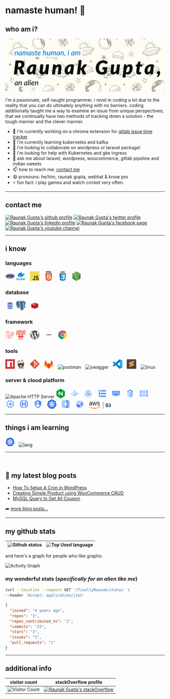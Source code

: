 # namaste human! :wave:

## who am i?

![main banner](./img/banner.jpeg)

i'm  a passionate, self-taught programmer. i revel in coding a lot due to the reality that you can do ultimately anything with no barriers. coding additionally taught me a way to examine an issue from unique perspectives; that we continually have two methods of tracking down a solution - the tough manner and the clever manner.


 - 🔭 i'm currently working on a chrome extension for [gitlab issue time tracker](https://github.com/finallyRaunak/gitlab-time-tracker)
 - 🌱 i'm currently learning kubernetes and kafka
 - 👯 i'm looking to collaborate on wordpress or laravel package!
 - 🤔 i'm looking for help with Kubernetes and gke ingress
 - 💬 ask me about laravel, wordpress, woocommerce, gitlab pipeline and indian sweets
 - 📫 how to reach me: [contact me](#contact-me)
 - 😄 pronouns: he/him, raunak gupta, webhat & know pro
 - ⚡ fun fact: i play games and watch cricket very often.

---

## contact me

[![Raunak Gupta's github profile](https://img.shields.io/badge/GitHub-100000?style=for-the-badge&logo=github&logoColor=white "github profile")](//github.com/finallyRaunak)
[![Raunak Gupta's twitter profile](https://img.shields.io/badge/Twitter-1DA1F2?style=for-the-badge&logo=twitter&logoColor=white "twitter profile")](//twitter.com/webhat14)
[![Raunak Gupta's linkedin profile](https://img.shields.io/badge/LinkedIn-0077B5?style=for-the-badge&logo=linkedin&logoColor=white "linkedin profile")](//www.linkedin.com/in/raunak-gupta/)
[![Raunak Gupta's facebook page](https://img.shields.io/badge/Facebook-1877F2?style=for-the-badge&logo=facebook&logoColor=white "facebook page")](//www.facebook.com/webhat.in/)
[![Raunak Gupta's youtube channel](https://img.shields.io/badge/YouTube-FF0000?style=for-the-badge&logo=youtube&logoColor=white "youtube page")](//www.youtube.com/channel/UCTCHKVFJeREOAeNt3ZF8VaQ)

---

<div>

## i know

### languages

<img src="https://raw.githubusercontent.com/github/explore/80688e429a7d4ef2fca1e82350fe8e3517d3494d/topics/php/php.png" alt="php" style="width: 30px;">
<img src="https://raw.githubusercontent.com/github/explore/80688e429a7d4ef2fca1e82350fe8e3517d3494d/topics/docker/docker.png" alt="docker" style="width: 30px; margin-right: 10px;">
<img src="https://raw.githubusercontent.com/github/explore/80688e429a7d4ef2fca1e82350fe8e3517d3494d/topics/javascript/javascript.png" alt="js" style="width: 30px; margin-right: 10px;">
<img src="https://raw.githubusercontent.com/github/explore/80688e429a7d4ef2fca1e82350fe8e3517d3494d/topics/html/html.png" alt="html" style="width: 30px; margin-right: 10px;">
<img src="https://raw.githubusercontent.com/github/explore/80688e429a7d4ef2fca1e82350fe8e3517d3494d/topics/css/css.png" alt="css" style="width: 30px; margin-right: 10px;">
<img src="https://raw.githubusercontent.com/github/explore/80688e429a7d4ef2fca1e82350fe8e3517d3494d/topics/nodejs/nodejs.png" alt="nodejs" style="width: 30px; margin-right: 10px;">

### database

<img src="https://raw.githubusercontent.com/github/explore/80688e429a7d4ef2fca1e82350fe8e3517d3494d/topics/sql/sql.png" alt="mysql" title="MySQL" style="width: 30px;">
<img src="https://raw.githubusercontent.com/github/explore/80688e429a7d4ef2fca1e82350fe8e3517d3494d/topics/postgresql/postgresql.png" alt="postgresql" title="PostgreSQL" style="width: 30px; margin-right: 10px;">
<img src="https://raw.githubusercontent.com/github/explore/80688e429a7d4ef2fca1e82350fe8e3517d3494d/topics/redis/redis.png" alt="redis" title="Redis" style="width: 30px; margin-right: 10px;">


### framework

<img src="https://raw.githubusercontent.com/github/explore/80688e429a7d4ef2fca1e82350fe8e3517d3494d/topics/laravel/laravel.png" alt="laravel" title="Laravel" style="width: 30px;">
<img src="./img/lumen-1.svg" alt="Lumen" title="Lumen" style="width: 30px; margin-right: 10px; height: 30px;">
<img src="https://raw.githubusercontent.com/github/explore/80688e429a7d4ef2fca1e82350fe8e3517d3494d/topics/wordpress/wordpress.png" alt="wordpress" title="WordPress" style="width: 30px; margin-right: 10px;">
<img src="https://raw.githubusercontent.com/github/explore/80688e429a7d4ef2fca1e82350fe8e3517d3494d/topics/jquery/jquery.png" alt="jquery" title="jQuery" style="width: 30px; margin-right: 10px;">
<img src="https://raw.githubusercontent.com/github/explore/80688e429a7d4ef2fca1e82350fe8e3517d3494d/topics/chrome-extension/chrome-extension.png" alt="chrome extension" title="Chrome Extension" style="width: 30px; margin-right: 10px;">


### tools

<img src="https://raw.githubusercontent.com/github/explore/80688e429a7d4ef2fca1e82350fe8e3517d3494d/topics/npm/npm.png" alt="npm" style="width: 30px;">
<img src="https://raw.githubusercontent.com/github/explore/80688e429a7d4ef2fca1e82350fe8e3517d3494d/topics/composer/composer.png" alt="composer" style="width: 30px; margin-right: 10px;">
<img src="./img/git-icon.svg" alt="git" style="width: 30px; margin-right: 10px;">
<img src="./img/gitlab.svg" alt="gitlab ci-cd" title="Gitlab CI CD" style="width: 30px; margin-right: 10px;">
<img src="https://avatars.githubusercontent.com/u/10251060" alt="postman" style="width: 30px; margin-right: 10px;">
<img src="https://avatars.githubusercontent.com/u/7658037" alt="swagger" style="width: 30px; margin-right: 10px;">
<img src="https://raw.githubusercontent.com/github/explore/80688e429a7d4ef2fca1e82350fe8e3517d3494d/topics/visual-studio-code/visual-studio-code.png" alt="vsc" style="width: 30px; margin-right: 10px;">
<img src="https://raw.githubusercontent.com/github/explore/80688e429a7d4ef2fca1e82350fe8e3517d3494d/topics/sublime-text/sublime-text.png" alt="sublime txt" style="width: 30px; margin-right: 10px;">
<img src="https://camo.githubusercontent.com/bbb327d6ba7708520eaafd13396fed64d73bf5df5c4cdd0ba03cf0843f7a9340/68747470733a2f2f7777772e766563746f726c6f676f2e7a6f6e652f6c6f676f732f676e755f626173682f676e755f626173682d69636f6e2e737667" alt="linux" style="width: 30px; margin-right: 10px;">

### server & cloud platform

<img src="https://avatars.githubusercontent.com/u/47359?s=200&amp;v=4" alt="Apache HTTP Server" title="Apache HTTP Server" style="width: 30px;">
<img src="https://raw.githubusercontent.com/github/explore/85cceaeeaf993ca35664dc37ea24f9237fbbfc14/topics/nginx/nginx.png" alt="nginx" style="width: 30px; margin-right: 10px;">
<img src="./img/app-engine.svg" alt="app-engine" title="Google App Engine" style="width: 30px; margin-right: 10px;">
<img src="./img/cloud-build.svg" alt="cloud-build" title="Cloud Build Serverless CI/CD Platform" style="width: 30px; margin-right: 10px;">
<img src="./img/cloud-logging.svg" alt="cloud-logging" title="Cloud Logging | Google Cloud" style="width: 30px; margin-right: 10px;">
<img src="./img/cloud-monitoringr.svg" alt="cloud-monitoring" title="Google Cloud Monitoring" style="width: 30px; margin-right: 10px;">
<img src="./img/cloud-sql.svg" alt="cloud-sql" title="Google Cloud SQL" style="width: 30px; margin-right: 10px;">
<img src="./img/cloud-storage.svg" alt="cloud-storage" title="Cloud Storage" style="width: 30px; margin-right: 10px;">
<img src="./img/compute-engine.svg" alt="compute-engine" title="Google Compute Engine" style="width: 30px; margin-right: 10px;">
<img src="./img/error-reporting.svg" alt="error-reporting" title="Error Reporting" style="width: 30px; margin-right: 10px;">
<img src="./img/iam.svg" alt="iam" title="Identity and Access Management | IAM" style="width: 30px; margin-right: 10px;">
<img src="./img/kubernetes.svg" alt="kubernetes" title="Kubernetes Engine (GKE)" style="width: 30px; margin-right: 10px;">
<img src="./img/memorystore.svg" alt="memorystore" title="Cloud Memorystore" style="width: 30px; margin-right: 10px;">
<img src="./img/stackdriver.svg" alt="stackdriver" title="Google Stackdriver" style="width: 30px; margin-right: 10px;">
<img src="./img/amazon-s3.svg" alt="s3" title="AWS S3" style="width: 70px; margin-right: 10px;">

---

## things i am learning

<img src="https://raw.githubusercontent.com/github/explore/80688e429a7d4ef2fca1e82350fe8e3517d3494d/topics/kubernetes/kubernetes.png" width="30px"> &nbsp;
![lang](https://img.shields.io/badge/Apache_Kafka-231F20?style=for-the-badge&logo=apache-kafka&logoColor=white)

</div>

---
<br />

## 📕 my latest blog posts


<!-- BLOG-POST-LIST:START -->
- [How To Setup A Cron in WordPress](https://www.webhat.in/article/wordpress-tutorials/how-to-setup-a-cron-in-wordpress/)
- [Creating Simple Product using WooCommerce CRUD](https://www.webhat.in/article/woocommerce-tutorial/creating-simple-product-using-woocommerce-crud/)
- [MySQL Query to Get All Coupon](https://www.webhat.in/article/woocommerce-tutorial/mysql-query-to-get-all-coupon/)
<!-- BLOG-POST-LIST:END -->

➡️ [more blog posts...](https://www.webhat.in)

---

## my github stats

| ![Github status](https://github-readme-stats.vercel.app/api?username=finallyRaunak&show_icons=true&include_all_commits=true&theme=buefy&hide_border=true) | ![Top Used language](https://github-readme-stats.vercel.app/api/top-langs/?username=finallyRaunak&layout=compact&theme=buefy&hide_border=true) |
| ------------- | ------------- |


and here's a graph for people who like graphs: 

![Activity Graph](https://activity-graph.herokuapp.com/graph?username=finallyRaunak&theme=github)

### my wonderful stats (*specifically for an alien like me*)

```sh
curl --location --request GET '/finallyRaunak/status' \
--header 'Accept: application/json'
```
```json
{
  "joined": "4 years ago",
  "repos": "3",
  "repos_contributed_to": "2",
  "commits": "22",
  "stars": "3",
  "issues": "5",
  "pull_requests": "1"
}
```

---

## additional info

| visitor count | stackOverflow profile |
| ------------- | ------------- |
| ![Visitor Count](https://profile-counter.glitch.me/finallyRaunak/count.svg) | [![Raunak Gupta's stackOverflow](https://stackoverflow-badge.vercel.app/?userID=5019802)](https://stackoverflow.com/users/5019802/raunak-gupta) |

<br><br>


